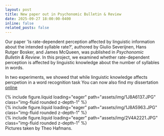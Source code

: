 ```yaml
---
layout: post
title: New paper out in Psychonomic Bulletin & Review
date: 2025-09-27 18:00:00-0400
inline: false
related_posts: false
---
```

Our paper 'Is rate-dependent perception affected by linguistic information about the intended syllable rate?’, 
authored by Giulio Severijnen, Hans Rutger Bosker, and James McQueen, was published in *Psychonomic Bulletin & Review*.
In this project, we examined whether rate-dependent perception is affected by linguistic knowledge about the number of syllables in words.

In two experiments, we showed that while linguistic knowledge affects percpetion in a word recognition task
You can now also find my dissertation [online](https://repository.ubn.ru.nl/handle/2066/315703)

<div class="row mt-3">
    <div class="col-sm mt-3 mt-md-0">
        {% include figure.liquid loading="eager" path="assets/img/1J8A6137.JPG" class="img-fluid rounded z-depth-1" %}
    </div>
    <div class="col-sm mt-3 mt-md-0">
        {% include figure.liquid loading="eager" path="assets/img/1J8A5963.JPG" class="img-fluid rounded z-depth-1" %}
    </div>
    <div class="col-sm mt-3 mt-md-0">
        {% include figure.liquid loading="eager" path="assets/img/2V4A2221.JPG" class="img-fluid rounded z-depth-1" %}
    </div>
</div>
<div class="caption">
    Pictures taken by Theo Hafmans.
</div>